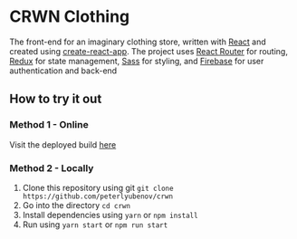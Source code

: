 # CRWN Clothing

The front-end for an imaginary clothing store, written with [React](https://github.com/facebook/react) and created using [create-react-app](https://github.com/facebook/create-react-app). The project uses [React Router](https://reactrouter.com/) for routing, [Redux](https://redux.js.org/) for state management, [Sass](https://sass-lang.com/) for styling, and [Firebase](https://firebase.google.com/) for user authentication and back-end

## How to try it out
### Method 1 - Online
Visit the deployed build [here](https://peaceful-einstein-8164e6.netlify.app/)

### Method 2 - Locally
1. Clone this repository using git `git clone https://github.com/peterlyubenov/crwn`
2. Go into the directory `cd crwn`
3. Install dependencies using `yarn` or `npm install`
4. Run using `yarn start` or `npm run start`
